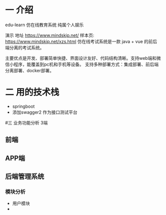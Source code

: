 # 一 介绍
edu-learn 仿在线教育系统 
纯属个人娱乐

演示 地址 https://www.mindskip.net/
样本页: https://www.mindskip.net/xzs.html
仿在线考试系统是一款 java + vue 的前后端分离的考试系统。

主要优点是开发、部署简单快捷、界面设计友好、代码结构清晰。支持web端和微信小程序，能覆盖到pc机和手机等设备。
支持多种部署方式：集成部署、前后端分离部署、docker部署。

# 二 用的技术栈


- springboot 
- 添加swagger2 作为接口测试平台


#三 业务功能分析
3端

## 前端

## APP端

## 后端管理系统

### 模块分析
- 用户模块
-


